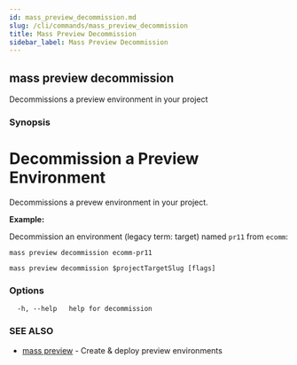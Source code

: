 ```yaml
---
id: mass_preview_decommission.md
slug: /cli/commands/mass_preview_decommission
title: Mass Preview Decommission
sidebar_label: Mass Preview Decommission
---
```

## mass preview decommission

Decommissions a preview environment in your project

### Synopsis

# Decommission a Preview Environment

Decommissions a prevew environment in your project.

**Example:**

Decommission an environment (legacy term: target) named `pr11` from `ecomm`:

```shell
mass preview decommission ecomm-pr11
```


```
mass preview decommission $projectTargetSlug [flags]
```

### Options

```
  -h, --help   help for decommission
```

### SEE ALSO

* [mass preview](/cli/commands/mass_preview)	 - Create & deploy preview environments
